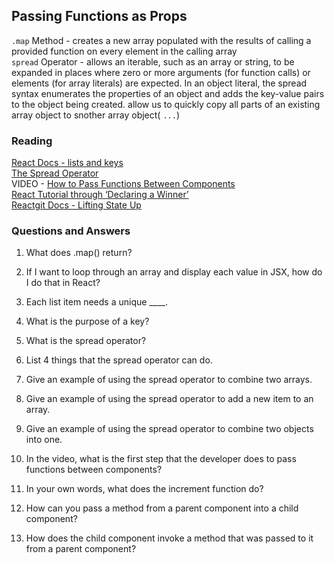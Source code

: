 ## Passing Functions as Props

`.map` Method - creates a new array populated with the results of calling a provided function on every element in the calling array  
`spread` Operator - allows an iterable, such as an array or string, to be expanded in places where zero or more arguments (for function calls) or elements (for array literals) are expected. In an object literal, the spread syntax enumerates the properties of an object and adds the key-value pairs to the object being created. allow us to quickly copy all parts of an existing array object to snother array object( `...`)

### Reading
[React Docs - lists and keys](https://legacy.reactjs.org/docs/lists-and-keys.html)  
[The Spread Operator](https://medium.com/coding-at-dawn/how-to-use-the-spread-operator-in-javascript-b9e4a8b06fab)  
VIDEO - [How to Pass Functions Between Components](https://www.youtube.com/watch?v=c05OL7XbwXU)  
[React Tutorial through ‘Declaring a Winner’](https://react.dev/learn/tutorial-tic-tac-toe)  
[Reactgit Docs - Lifting State Up](https://legacy.reactjs.org/docs/lifting-state-up.html)  

### Questions and Answers

1. What does .map() return?  

2. If I want to loop through an array and display each value in JSX, how do I do that in React?  

3. Each list item needs a unique ____.  

4. What is the purpose of a key?  

5. What is the spread operator?  

6. List 4 things that the spread operator can do.  

7. Give an example of using the spread operator to combine two arrays.  

8. Give an example of using the spread operator to add a new item to an array.  

8. Give an example of using the spread operator to combine two objects into one.  

9. In the video, what is the first step that the developer does to pass functions between components?  

10. In your own words, what does the increment function do?  

11. How can you pass a method from a parent component into a child component?  

12.  How does the child component invoke a method that was passed to it from a parent component?  

